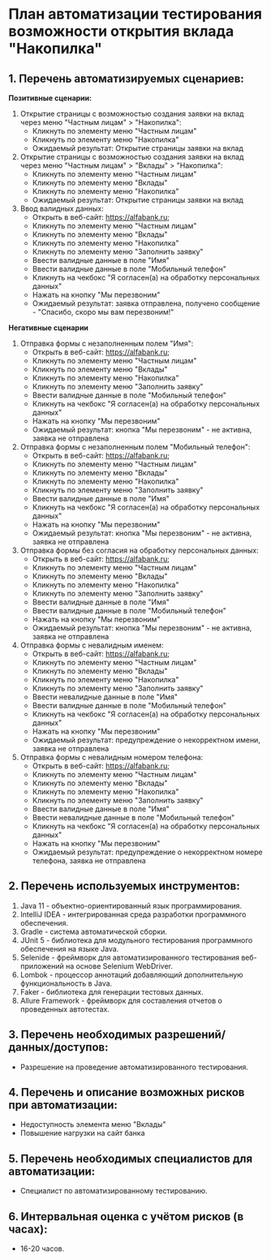 # План автоматизации тестирования возможности открытия вклада "Накопилка"
## 1. Перечень автоматизируемых сценариев:
**Позитивные сценарии:**

1. Открытие страницы с возможностью создания заявки на вклад через меню "Частным лицам" > "Накопилка":
   - Кликнуть по элементу меню "Частным лицам"
   - Кликнуть по элементу меню "Накопилка"
   - Ожидаемый результат: Открытие страницы заявки на вклад
2. Открытие страницы с возможностью создания заявки на вклад через меню "Частным лицам" > "Вклады" > "Накопилка":
   - Кликнуть по элементу меню "Частным лицам"
   - Кликнуть по элементу меню "Вклады"
   - Кликнуть по элементу меню "Накопилка"
   - Ожидаемый результат: Открытие страницы заявки на вклад
3. Ввод валидных данных:
   - Открыть в веб-сайт: https://alfabank.ru;
   - Кликнуть по элементу меню "Частным лицам"
   - Кликнуть по элементу меню "Вклады"
   - Кликнуть по элементу меню "Накопилка"
   - Кликнуть по элементу меню "Заполнить заявку"
   - Ввести валидные данные в поле "Имя"
   - Ввести валидные данные в поле "Мобильный телефон"
   - Кликнуть на чекбокс "Я согласен(а) на обработку персональных данных"
   - Нажать на кнопку "Мы перезвоним"
   - Ожидаемый результат: заявка отправлена, получено сообщение - "Спасибо, скоро мы вам перезвоним!"

**Негативные сценарии**

1. Отправка формы с незаполненным полем "Имя":
   - Открыть в веб-сайт: https://alfabank.ru;
   - Кликнуть по элементу меню "Частным лицам"
   - Кликнуть по элементу меню "Вклады"
   - Кликнуть по элементу меню "Накопилка"
   - Кликнуть по элементу меню "Заполнить заявку"
   - Ввести валидные данные в поле "Мобильный телефон"
   - Кликнуть на чекбокс "Я согласен(а) на обработку персональных данных"
   - Нажать на кнопку "Мы перезвоним"
   - Ожидаемый результат: кнопка "Мы перезвоним" - не активна, заявка не отправлена
2. Отправка формы с незаполненным полем "Мобильный телефон":
   - Открыть в веб-сайт: https://alfabank.ru;
   - Кликнуть по элементу меню "Частным лицам"
   - Кликнуть по элементу меню "Вклады"
   - Кликнуть по элементу меню "Накопилка"
   - Кликнуть по элементу меню "Заполнить заявку"
   - Ввести валидные данные в поле "Имя"
   - Кликнуть на чекбокс "Я согласен(а) на обработку персональных данных"
   - Нажать на кнопку "Мы перезвоним"
   - Ожидаемый результат: кнопка "Мы перезвоним" - не активна, заявка не отправлена
3. Отправка формы без согласия на обработку персональных данных:
   - Открыть в веб-сайт: https://alfabank.ru;
   - Кликнуть по элементу меню "Частным лицам"
   - Кликнуть по элементу меню "Вклады"
   - Кликнуть по элементу меню "Накопилка"
   - Кликнуть по элементу меню "Заполнить заявку"
   - Ввести валидные данные в поле "Имя"
   - Ввести валидные данные в поле "Мобильный телефон"
   - Нажать на кнопку "Мы перезвоним"
   - Ожидаемый результат: кнопка "Мы перезвоним" - не активна, заявка не отправлена
4. Отправка формы с невалидным именем:
   - Открыть в веб-сайт: https://alfabank.ru;
   - Кликнуть по элементу меню "Частным лицам"
   - Кликнуть по элементу меню "Вклады"
   - Кликнуть по элементу меню "Накопилка"
   - Кликнуть по элементу меню "Заполнить заявку"
   - Ввести невалидные данные в поле "Имя"
   - Ввести валидные данные в поле "Мобильный телефон"
   - Кликнуть на чекбокс "Я согласен(а) на обработку персональных данных"
   - Нажать на кнопку "Мы перезвоним"
   - Ожидаемый результат: предупреждение о некорректном имени, заявка не отправлена
5. Отправка формы с невалидным номером телефона:
   - Открыть в веб-сайт: https://alfabank.ru;
   - Кликнуть по элементу меню "Частным лицам"
   - Кликнуть по элементу меню "Вклады"
   - Кликнуть по элементу меню "Накопилка"
   - Кликнуть по элементу меню "Заполнить заявку"
   - Ввести валидные данные в поле "Имя"
   - Ввести невалидные данные в поле "Мобильный телефон"
   - Кликнуть на чекбокс "Я согласен(а) на обработку персональных данных"
   - Нажать на кнопку "Мы перезвоним"
   - Ожидаемый результат: предупреждение о некорректном номере телефона, заявка не отправлена

## 2. Перечень используемых инструментов:
1. Java 11 - объектно-ориентированный язык программирования.
2. IntelliJ IDEA - интегрированная среда разработки программного обеспечения.
3. Gradle - система автоматической сборки.
4. JUnit 5 - библиотека для модульного тестирования программного обеспечения на языке Java.
5. Selenide - фреймворк для автоматизированного тестирования веб-приложений на основе Selenium WebDriver.
6. Lombok - процессор аннотаций добавляющий дополнительную функциональность в Java.
7. Faker - библиотека для генерации тестовых данных.
8. Allure Framework - фреймворк для составления отчетов о проведенных автотестах.

## 3. Перечень необходимых разрешений/данных/доступов:
- Разрешение на проведение автоматизированного тестирования.

## 4. Перечень и описание возможных рисков при автоматизации:
- Недоступность элемента меню "Вклады"
- Повышение нагрузки на сайт банка

## 5. Перечень необходимых специалистов для автоматизации:
- Специалист по автоматизированному тестированию.

## 6. Интервальная оценка с учётом рисков (в часах):
- 16-20 часов.
